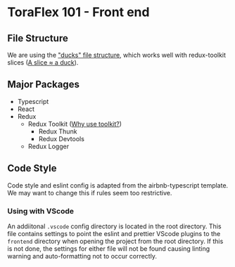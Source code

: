 # ToraFlex 101 - Front end

## File Structure

We are using the ["ducks" file structure](https://github.com/erikras/ducks-modular-redux), which works well with redux-toolkit slices ([A slice ≈ a duck](https://redux-toolkit.js.org/usage/usage-guide#creating-slices-of-state)).

## Major Packages

- Typescript
- React
- Redux
  - Redux Toolkit ([Why use toolkit?](https://redux-toolkit.js.org/introduction/quick-start))
    - Redux Thunk
    - Redux Devtools
  - Redux Logger

## Code Style

Code style and eslint config is adapted from the airbnb-typescript template. We may want to change this if rules seem too restrictive.

### Using with VScode

An addiitonal `.vscode` config directory is located in the root directory. This file contains settings to point the eslint and prettier VScode plugins to the `frontend` directory when opening the project from the root directory. If this is not done, the settings for either file will not be found causing linting warning and auto-formatting not to occur correctly.
